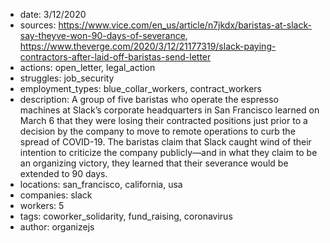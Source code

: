 - date: 3/12/2020
- sources: https://www.vice.com/en_us/article/n7jkdx/baristas-at-slack-say-theyve-won-90-days-of-severance, https://www.theverge.com/2020/3/12/21177319/slack-paying-contractors-after-laid-off-baristas-send-letter
- actions: open_letter, legal_action
- struggles: job_security
- employment_types: blue_collar_workers, contract_workers
- description: A group of five baristas who operate the espresso machines at Slack’s corporate headquarters in San Francisco learned on March 6 that they were losing their contracted positions just prior to a decision by the company to move to remote operations to curb the spread of COVID-19. The baristas claim that Slack caught wind of their intention to criticize the company publicly—and in what they claim to be an organizing victory, they learned that their severance would be extended to 90 days.
- locations: san_francisco, california, usa
- companies: slack
- workers: 5
- tags: coworker_solidarity, fund_raising, coronavirus
- author: organizejs
  
